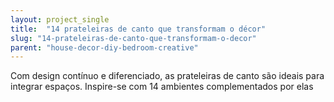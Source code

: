 ```yaml
---
layout: project_single
title:  "14 prateleiras de canto que transformam o décor"
slug: "14-prateleiras-de-canto-que-transformam-o-decor"
parent: "house-decor-diy-bedroom-creative"
---
```

Com design contínuo e diferenciado, as prateleiras de canto são ideais para integrar espaços. Inspire-se com 14 ambientes complementados por elas